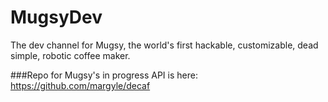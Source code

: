 # MugsyDev
The dev channel for Mugsy, the world's first hackable, customizable, dead simple, robotic coffee maker.

###Repo for Mugsy's in progress API is here: https://github.com/margyle/decaf
